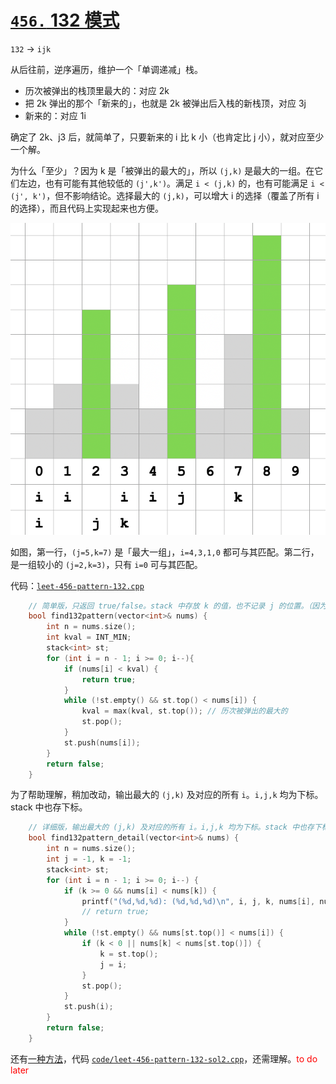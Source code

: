 # [`456.` 132 模式](https://leetcode.cn/problems/132-pattern/)

`132` -> `ijk`

从后往前，逆序遍历，维护一个「单调递减」栈。

- 历次被弹出的栈顶里最大的：对应 2k
- 把 2k 弹出的那个「新来的」，也就是 2k 被弹出后入栈的新栈顶，对应 3j
- 新来的：对应 1i

确定了 2k、j3 后，就简单了，只要新来的 i 比 k 小（也肯定比 j 小），就对应至少一个解。

为什么「至少」？因为 k 是「被弹出的最大的」，所以 `(j,k)` 是最大的一组。在它们左边，也有可能有其他较低的 `(j',k')`。满足 `i < (j,k)` 的，也有可能满足 `i < (j', k')`，但不影响结论。选择最大的 `(j,k)`，可以增大 i 的选择（覆盖了所有 i 的选择），而且代码上实现起来也方便。

![pic](pics/leet-456-pattern123.png)

如图，第一行，`(j=5,k=7)` 是「最大一组」，`i=4,3,1,0` 都可与其匹配。第二行，是一组较小的 `(j=2,k=3)`，只有 `i=0` 可与其匹配。

代码：[`leet-456-pattern-132.cpp`](code/leet-456-pattern-132.cpp)

```cpp
    // 简单版，只返回 true/false。stack 中存放 k 的值，也不记录 j 的位置。（因为只要有 k，就必定有对应的 j）
    bool find132pattern(vector<int>& nums) {
        int n = nums.size();
        int kval = INT_MIN;
        stack<int> st;
        for (int i = n - 1; i >= 0; i--){
            if (nums[i] < kval) {
                return true;
            }
            while (!st.empty() && st.top() < nums[i]) { 
                kval = max(kval, st.top()); // 历次被弹出的最大的
                st.pop();
            }
            st.push(nums[i]);
        }
        return false;
    }
```

为了帮助理解，稍加改动，输出最大的 `(j,k)` 及对应的所有 `i`。`i,j,k` 均为下标。stack 中也存下标。

```cpp
    // 详细版，输出最大的 (j,k) 及对应的所有 i。i,j,k 均为下标。stack 中也存下标。
    bool find132pattern_detail(vector<int>& nums) {
        int n = nums.size();
        int j = -1, k = -1;
        stack<int> st;
        for (int i = n - 1; i >= 0; i--) {
            if (k >= 0 && nums[i] < nums[k]) {
                printf("(%d,%d,%d): (%d,%d,%d)\n", i, j, k, nums[i], nums[j], nums[k]);
                // return true;
            }
            while (!st.empty() && nums[st.top()] < nums[i]) {
                if (k < 0 || nums[k] < nums[st.top()]) {
                    k = st.top();
                    j = i;
                }
                st.pop();
            }
            st.push(i);           
        }
        return false;
    }
```

还有[一种方法](https://leetcode.cn/problems/132-pattern/solutions/676970/xiang-xin-ke-xue-xi-lie-xiang-jie-wei-he-95gt/comments/851015)，代码 [`code/leet-456-pattern-132-sol2.cpp`](code/leet-456-pattern-132-sol2.cpp)，还需理解。<font color="red">to do later</font>